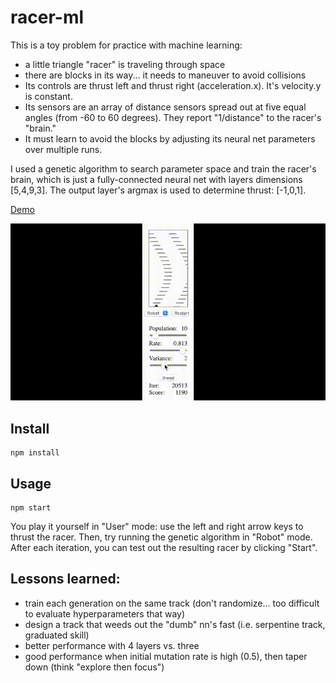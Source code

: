# racer-ml

This is a toy problem for practice with machine learning:
* a little triangle "racer" is traveling through space
* there are blocks in its way... it needs to maneuver to avoid collisions
* Its controls are thrust left and thrust right (acceleration.x). It's velocity.y is constant.
* Its sensors are an array of distance sensors spread out at five equal angles (from -60 to 60 degrees). They report "1/distance" to the racer's "brain."
* It must learn to avoid the blocks by adjusting its neural net parameters over multiple runs.

I used a genetic algorithm to search parameter space and train the racer's brain, which is just a fully-connected neural net with layers dimensions [5,4,9,3]. The output layer's argmax is used to determine thrust: [-1,0,1].

[Demo](https://loving-franklin-cd80e8.netlify.app)

![training](images/racer.gif)

## Install

```shell
npm install
```

## Usage

```shell
npm start
```

You play it yourself in "User" mode: use the left and right arrow keys to thrust the racer. Then, try running the genetic algorithm in "Robot" mode. After each iteration, you can test out the resulting racer by clicking "Start".

## Lessons learned:

- train each generation on the same track (don't randomize... too difficult to evaluate hyperparameters that way)
- design a track that weeds out the "dumb" nn's fast (i.e. serpentine track, graduated skill)
- better performance with 4 layers vs. three
- good performance when initial mutation rate is high (0.5), then taper down (think "explore then focus")
